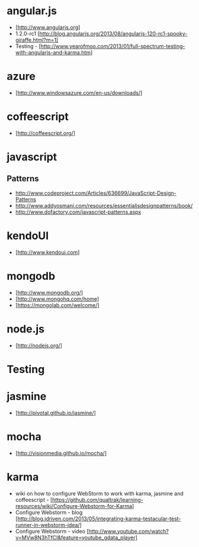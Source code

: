 # angular.js

* [http://www.angularjs.org]
* 1.2.0-rc1 [http://blog.angularjs.org/2013/08/angularjs-120-rc1-spooky-giraffe.html?m=1]
* Testing - [http://www.yearofmoo.com/2013/01/full-spectrum-testing-with-angularjs-and-karma.htm]

# azure

* [http://www.windowsazure.com/en-us/downloads/]

# coffeescript

* [http://coffeescript.org/]

# javascript

## Patterns

* http://www.codeproject.com/Articles/636699/JavaScript-Design-Patterns
* http://www.addyosmani.com/resources/essentialjsdesignpatterns/book/
* http://www.dofactory.com/javascript-patterns.aspx

# kendoUI

* [http://www.kendoui.com]


# mongodb

* [http://www.mongodb.org/]
* [http://www.mongohq.com/home]
* [https://mongolab.com/welcome/]

# node.js

* [http://nodejs.org/]

# Testing

# jasmine

* [http://pivotal.github.io/jasmine/]
 
# mocha

* [http://visionmedia.github.io/mocha/]

# karma

* wiki on how to configure WebStorm to work with karma, jasmine and coffeescript - [https://github.com/qualtrak/learning-resources/wiki/Configure-Webstorm-for-Karma]
* Configure Webstorm - blog [http://blog.jdriven.com/2013/05/integrating-karma-testacular-test-runner-in-webstorm-idea/]
* Configure Webstorm - video [http://www.youtube.com/watch?v=MVw8N3hTfCI&feature=youtube_gdata_player]
